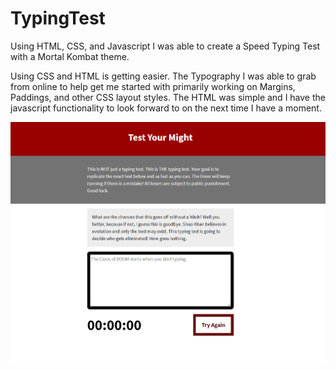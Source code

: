 # TypingTest
Using HTML, CSS, and Javascript I was able to create a Speed Typing Test with a Mortal Kombat theme.

Using CSS and HTML is getting easier. The Typography I was able to grab from online to help get me started with primarily working on Margins, Paddings, and other CSS layout styles. 
The HTML was simple and I have the javascript functionality to look forward to on the next time I have a moment. 

![alt text](https://github.com/abelberhane/TypingTest/blob/master/TypeSH.png?raw=true)

